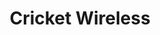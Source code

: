 ---
title: "Cricket Wireless"
url: /richmond/cricket-wireless-staples-mill-road/
shop: mobile phone
---